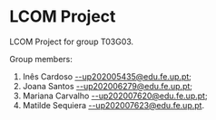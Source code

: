 # LCOM Project

LCOM Project for group T03G03.

Group members:

1. Inês Cardoso --up202005435@edu.fe.up.pt;
2. Joana Santos --up202006279@edu.fe.up.pt;
3. Mariana Carvalho --up202007620@edu.fe.up.pt;
4. Matilde Sequiera --up202007623@edu.fe.up.pt.

